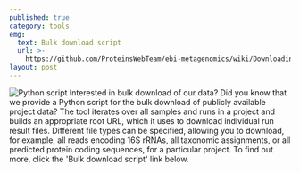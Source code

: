 ```yaml
---
published: true
category: tools
emg:
  text: Bulk download script
  url: >-
    https://github.com/ProteinsWebTeam/ebi-metagenomics/wiki/Downloading-results-programmatically
layout: post
---
```

![Python script]({{site.baseurl}}/assets/media/images/posts/ico_code_EMG_grey.png)
Interested in bulk download of our data?
Did you know that we provide a Python script for the bulk download of publicly available project data? The tool iterates over all samples and runs in a project and builds an appropriate root URL, which it uses to download individual run result files. Different file types can be specified, allowing you to download, for example, all reads encoding 16S rRNAs, all taxonomic assignments, or all predicted protein coding sequences, for a particular project. To find out more, click the 'Bulk download script' link below.
